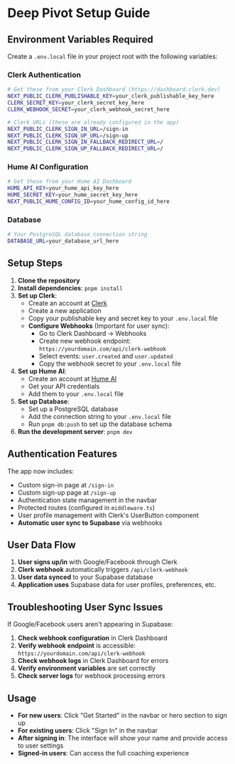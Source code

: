 # Deep Pivot Setup Guide

## Environment Variables Required

Create a `.env.local` file in your project root with the following variables:

### Clerk Authentication
```bash
# Get these from your Clerk Dashboard (https://dashboard.clerk.dev)
NEXT_PUBLIC_CLERK_PUBLISHABLE_KEY=your_clerk_publishable_key_here
CLERK_SECRET_KEY=your_clerk_secret_key_here
CLERK_WEBHOOK_SECRET=your_clerk_webhook_secret_here

# Clerk URLs (these are already configured in the app)
NEXT_PUBLIC_CLERK_SIGN_IN_URL=/sign-in
NEXT_PUBLIC_CLERK_SIGN_UP_URL=/sign-up
NEXT_PUBLIC_CLERK_SIGN_IN_FALLBACK_REDIRECT_URL=/
NEXT_PUBLIC_CLERK_SIGN_UP_FALLBACK_REDIRECT_URL=/
```

### Hume AI Configuration
```bash
# Get these from your Hume AI Dashboard
HUME_API_KEY=your_hume_api_key_here
HUME_SECRET_KEY=your_hume_secret_key_here
NEXT_PUBLIC_HUME_CONFIG_ID=your_hume_config_id_here
```

### Database
```bash
# Your PostgreSQL database connection string
DATABASE_URL=your_database_url_here
```

## Setup Steps

1. **Clone the repository**
2. **Install dependencies**: `pnpm install`
3. **Set up Clerk**:
   - Create an account at [Clerk](https://clerk.dev)
   - Create a new application
   - Copy your publishable key and secret key to your `.env.local` file
   - **Configure Webhooks** (Important for user sync):
     - Go to Clerk Dashboard → Webhooks
     - Create new webhook endpoint: `https://yourdomain.com/api/clerk-webhook`
     - Select events: `user.created` and `user.updated`
     - Copy the webhook secret to your `.env.local` file
4. **Set up Hume AI**:
   - Create an account at [Hume AI](https://hume.ai)
   - Get your API credentials
   - Add them to your `.env.local` file
5. **Set up Database**:
   - Set up a PostgreSQL database
   - Add the connection string to your `.env.local` file
   - Run `pnpm db:push` to set up the database schema
6. **Run the development server**: `pnpm dev`

## Authentication Features

The app now includes:
- Custom sign-in page at `/sign-in`
- Custom sign-up page at `/sign-up`
- Authentication state management in the navbar
- Protected routes (configured in `middleware.ts`)
- User profile management with Clerk's UserButton component
- **Automatic user sync to Supabase** via webhooks

## User Data Flow

1. **User signs up/in** with Google/Facebook through Clerk
2. **Clerk webhook** automatically triggers `/api/clerk-webhook`
3. **User data synced** to your Supabase database
4. **Application uses** Supabase data for user profiles, preferences, etc.

## Troubleshooting User Sync Issues

If Google/Facebook users aren't appearing in Supabase:

1. **Check webhook configuration** in Clerk Dashboard
2. **Verify webhook endpoint** is accessible: `https://yourdomain.com/api/clerk-webhook`
3. **Check webhook logs** in Clerk Dashboard for errors
4. **Verify environment variables** are set correctly
5. **Check server logs** for webhook processing errors

## Usage

- **For new users**: Click "Get Started" in the navbar or hero section to sign up
- **For existing users**: Click "Sign In" in the navbar
- **After signing in**: The interface will show your name and provide access to user settings
- **Signed-in users**: Can access the full coaching experience 